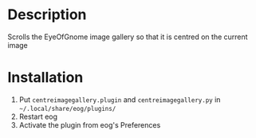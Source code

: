 # Description

Scrolls the EyeOfGnome image gallery so that it is centred on the current image

# Installation

1. Put `centreimagegallery.plugin` and `centreimagegallery.py` in `~/.local/share/eog/plugins/`
2. Restart eog
3. Activate the plugin from eog's Preferences